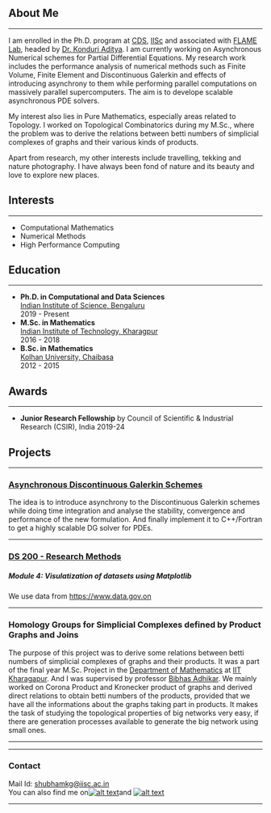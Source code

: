 ## About Me
---
I am enrolled in the Ph.D. program at [CDS](http://cds.iisc.ac.in), [IISc](https://iisc.ac.in) and associated with [FLAME Lab](http://cds.iisc.ac.in/faculty/konduriadi/), headed by [Dr. Konduri Aditya](http://cds.iisc.ac.in/faculty/konduriadi/). I am currently working on Asynchronous Numerical schemes for Partial Differential Equations. My research work includes the performance analysis of numerical methods such as Finite Volume, Finite Element and Discontinuous Galerkin and effects of introducing asynchrony to them while performing parallel computations on massively parallel supercomputers. The aim is to develope scalable asynchronous PDE solvers.

My interest also lies in Pure Mathematics, especially areas related to Topology. I worked on Topological Combinatorics during my M.Sc., where the problem was to derive the relations between betti numbers of simplicial complexes of graphs and their various kinds of products.

Apart from  research, my other interests include travelling, tekking and nature photography. I have always been fond of nature and its beauty and love to explore new places. 

## Interests
---
- Computational Mathematics
- Numerical Methods
- High Performance Computing

## Education
---
  - __Ph.D. in Computational and Data Sciences__ \
    [Indian Institute of Science, Bengaluru](https://iisc.ac.in/) \
    2019 - Present
  - __M.Sc. in Mathematics__ \
    [Indian Institute of Technology, Kharagpur](http://iitkgp.ac.in/) \
    2016 - 2018
  - __B.Sc. in Mathematics__ \
    [Kolhan University, Chaibasa](https://www.kolhanuniversity.ac.in/) \
    2012 - 2015

## Awards
---
  - __Junior Research Fellowship__ by Council of Scientific & Industrial Research (CSIR), India 2019-24
  
## Projects 
---

### [Asynchronous Discontinuous Galerkin Schemes](https://github.com/gshubhamk/dg1d)
The idea is to introduce asynchrony to the Discontinuous Galerkin schemes while doing time integration and analyse the stability, convergence and performance of the new formulation. And finally implement it to C++/Fortran to get a highly scalable DG solver for PDEs.

---
### [DS 200 -  Research Methods](/pdf/sample_presentation.pdf) 
##### Module 4: Visulatization of datasets using Matplotlib
We use data from https://www.data.gov.on

---
### Homology Groups for Simplicial Complexes defined by Product Graphs and Joins 
The purpose of this project was to derive some relations between betti numbers of simplicial complexes of graphs and their products. It was a part of the final year M.Sc. Project in the [Department of Mathematics](http://www.iitkgp.ac.in/department/MA) at [IIT Kharagapur](http://www.iitkgp.ac.in). And I was supervised by professor [Bibhas Adhikar](http://www.iitkgp.ac.in/department/MA/faculty/ma-bibhas). We mainly worked on Corona Product and Kronecker product of graphs and derived direct relations to obtain betti numbers of the products, provided that we have all the informations about the graphs taking part in products. It makes the task of studying the topological properties of big networks very easy, if there are generation processes available to generate the big network using small ones.

---
<!-- <p style="font-size:11px">Page template forked from <a href="https://github.com/evanca/quick-portfolio">evanca</a></p> -->
<!-- Remove above link if you don't want to attibute -->
<!-- Please don't remove this: Grab your social icons from https://github.com/carlsednaoui/gitsocial -->

<!-- display the social media buttons in your README -->
---
### Contact
Mail Id: [shubhamkg@iisc.ac.in](mailto:shubhamkg@iisc.ac.in) \
You can also find me on[![alt text][1.1]][1]and [![alt text][2.1]][2]


<!-- links to social media icons -->
<!-- no need to change these -->

<!-- icons with padding -->

[1.1]: http://i.imgur.com/tXSoThF.png (twitter icon with padding)
[2.1]: https://i.stack.imgur.com/gVE0j.png (linkedin)
[3.1]: https://i.stack.imgur.com/tskMh.png (github icon with padding)

<!-- icons without padding -->

[1.2]: http://i.imgur.com/wWzX9uB.png (twitter icon without padding)
[3.2]: http://i.imgur.com/9I6NRUm.png (github icon without padding)


<!-- links to your social media accounts -->
<!-- update these accordingly -->

[1]: https://twitter.com/shubhamtweets2
[2]: https://www.linkedin.com/in/shubham-kumar-goswami-7a4a8795
[3]: https://github.com/gshubhamk


---
